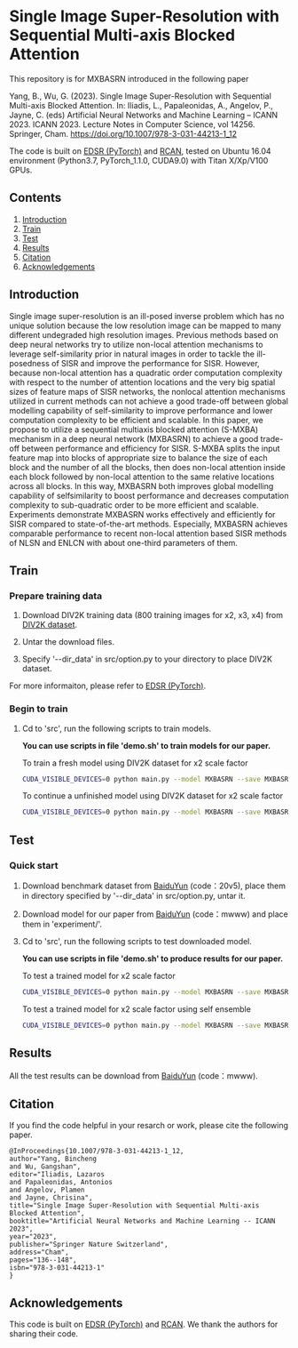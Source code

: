 # Single Image Super-Resolution with Sequential Multi-axis Blocked Attention

This repository is for MXBASRN introduced in the following paper

Yang, B., Wu, G. (2023). Single Image Super-Resolution with Sequential Multi-axis Blocked Attention. In: Iliadis, L., Papaleonidas, A., Angelov, P., Jayne, C. (eds) Artificial Neural Networks and Machine Learning – ICANN 2023. ICANN 2023. Lecture Notes in Computer Science, vol 14256. Springer, Cham. https://doi.org/10.1007/978-3-031-44213-1_12

The code is built on [EDSR (PyTorch)](https://github.com/thstkdgus35/EDSR-PyTorch) and [RCAN](https://github.com/yulunzhang/RCAN), tested on Ubuntu 16.04 environment (Python3.7, PyTorch_1.1.0, CUDA9.0) with Titan X/Xp/V100 GPUs.

## Contents
1. [Introduction](#introduction)
2. [Train](#train)
3. [Test](#test)
4. [Results](#results)
5. [Citation](#citation)
6. [Acknowledgements](#acknowledgements)

## Introduction

Single image super-resolution is an ill-posed inverse problem which has no unique solution because the low resolution image can be mapped to many different undegraded high resolution images. Previous methods based on deep neural networks try to utilize non-local attention mechanisms to leverage self-similarity prior in natural images in order to tackle the ill-posedness of SISR and improve the performance for SISR. However, because non-local attention has a quadratic order computation complexity with respect to the number of attention locations and the very big spatial sizes of feature maps of SISR networks, the nonlocal attention mechanisms utilized in current methods can not achieve a good trade-off between global modelling capability of self-similarity to improve performance and lower computation complexity to be efficient and scalable. In this paper, we propose to utilize a sequential multiaxis blocked attention (S-MXBA) mechanism in a deep neural network (MXBASRN) to achieve a good trade-off between performance and efficiency for SISR. S-MXBA splits the input feature map into blocks of appropriate size to balance the size of each block and the number of all the blocks, then does non-local attention inside each block followed by non-local attention to the same relative locations across all blocks. In this way, MXBASRN both improves global modelling capability of selfsimilarity to boost performance and decreases computation complexity to sub-quadratic order to be more efficient and scalable. Experiments demonstrate MXBASRN works effectively and efficiently for SISR compared to state-of-the-art methods. Especially, MXBASRN achieves comparable performance to recent non-local attention based SISR methods of NLSN and ENLCN with about one-third parameters of them.

## Train
### Prepare training data

1. Download DIV2K training data (800 training images for x2, x3, x4) from [DIV2K dataset](https://data.vision.ee.ethz.ch/cvl/DIV2K/). 

2. Untar the download files.

3. Specify '--dir_data' in src/option.py to your directory to place DIV2K dataset.

For more informaiton, please refer to [EDSR (PyTorch)](https://github.com/thstkdgus35/EDSR-PyTorch).

### Begin to train

1. Cd to 'src', run the following scripts to train models.

    **You can use scripts in file 'demo.sh' to train models for our paper.**

    To train a fresh model using DIV2K dataset for x2 scale factor
    ```bash
    CUDA_VISIBLE_DEVICES=0 python main.py --model MXBASRN --save MXBASRN_BIX2 --scale 2 --n_resgroups 6 --n_resblocks 8 --n_feats 128 --ext sep --print_model --patch_size 128 --batch_size 16 --no_attention --n_threads 8 --shift_mean True --use_multi_axis_atten --multi_axis_atten_method pure --atten_noself --no_perfect_balanced_blocking --res_scale 1 --small_upsampling_head --small_upsampling_head_with_width_threshold --small_upsampling_head_with_width_threshold_value 64 --n_GPUs 1 --chop --dir_data /data/SR --with_layer_norm_channel --configurable_attention --configurable_attention_num 6 --reset
    ```

    To continue a unfinished model using DIV2K dataset for x2 scale factor
    ```bash
    CUDA_VISIBLE_DEVICES=0 python main.py --model MXBASRN --save MXBASRN_BIX2 --scale 2 --n_resgroups 6 --n_resblocks 8 --n_feats 128 --ext sep --print_model --patch_size 128 --batch_size 16 --no_attention --n_threads 8 --shift_mean True --use_multi_axis_atten --multi_axis_atten_method pure --atten_noself --no_perfect_balanced_blocking --res_scale 1 --small_upsampling_head --small_upsampling_head_with_width_threshold --small_upsampling_head_with_width_threshold_value 64 --n_GPUs 1 --chop --dir_data /data/SR --with_layer_norm_channel --configurable_attention --configurable_attention_num 6 --load MXBASRN_BIX2 --resume -1
    ```

## Test
### Quick start

1. Download benchmark dataset from [BaiduYun](https://pan.baidu.com/s/1Bl8TUHywC1HUHoamUFdCew) (code：20v5), place them in directory specified by '--dir_data' in src/option.py, untar it.

2. Download model for our paper from [BaiduYun](https://pan.baidu.com/s/1D1i8JHRBq64cxXal7_JQUQ?pwd=mwww) (code：mwww) and place them in 'experiment/'.

3. Cd to 'src', run the following scripts to test downloaded model.

    **You can use scripts in file 'demo.sh' to produce results for our paper.**

    To test a trained model for x2 scale factor
    ```bash
    CUDA_VISIBLE_DEVICES=0 python main.py --model MXBASRN --save MXBASRN_BIX2_test --scale 2 --n_resgroups 6 --n_resblocks 8 --n_feats 128 --ext sep --print_model --patch_size 128 --batch_size 16 --no_attention --n_threads 8 --shift_mean True --use_multi_axis_atten --multi_axis_atten_method pure --atten_noself --no_perfect_balanced_blocking --res_scale 1 --small_upsampling_head --small_upsampling_head_with_width_threshold --small_upsampling_head_with_width_threshold_value 64 --n_GPUs 1 --chop --dir_data /data/SR --with_layer_norm_channel --configurable_attention --configurable_attention_num 6 --pre_train ../experiment/MXBASRN_BIX2.pt --test_only --data_test Set5+Set14+B100+Urban100+Manga109 --save_results 
    ```

    To test a trained model for x2 scale factor using self ensemble
    ```bash
    CUDA_VISIBLE_DEVICES=0 python main.py --model MXBASRN --save MXBASRN_BIX2_test+ --scale 2 --n_resgroups 6 --n_resblocks 8 --n_feats 128 --ext sep --print_model --patch_size 128 --batch_size 16 --no_attention --n_threads 8 --shift_mean True --use_multi_axis_atten --multi_axis_atten_method pure --atten_noself --no_perfect_balanced_blocking --res_scale 1 --small_upsampling_head --small_upsampling_head_with_width_threshold --small_upsampling_head_with_width_threshold_value 64 --n_GPUs 1 --chop --dir_data /data/SR --with_layer_norm_channel --configurable_attention --configurable_attention_num 6 --pre_train ../experiment/MXBASRN_BIX2.pt --test_only --data_test Set5+Set14+B100+Urban100+Manga109 --save_results --self_ensemble
    ```

## Results
All the test results can be download from [BaiduYun](https://pan.baidu.com/s/1D1i8JHRBq64cxXal7_JQUQ?pwd=mwww) (code：mwww).

## Citation
If you find the code helpful in your resarch or work, please cite the following paper.
```
@InProceedings{10.1007/978-3-031-44213-1_12,
author="Yang, Bincheng
and Wu, Gangshan",
editor="Iliadis, Lazaros
and Papaleonidas, Antonios
and Angelov, Plamen
and Jayne, Chrisina",
title="Single Image Super-Resolution with Sequential Multi-axis Blocked Attention",
booktitle="Artificial Neural Networks and Machine Learning -- ICANN 2023",
year="2023",
publisher="Springer Nature Switzerland",
address="Cham",
pages="136--148",
isbn="978-3-031-44213-1"
}
```

## Acknowledgements
This code is built on [EDSR (PyTorch)](https://github.com/thstkdgus35/EDSR-PyTorch) and [RCAN](https://github.com/yulunzhang/RCAN). We thank the authors for sharing their code.
